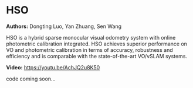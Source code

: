# HSO
**Authors:** Dongting Luo, Yan Zhuang, Sen Wang

HSO is a hybrid sparse monocular visual odometry system with online photometric calibration integrated. HSO achieves superior performance on VO and photometric calibration in terms of accuracy, robustness and efficiency and is comparable with the state-of-the-art VO/vSLAM systems.

**Video:** https://youtu.be/AchJQ2u8K50

code coming soon...
